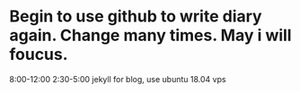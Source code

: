 # Begin to use github to write diary again. Change many times. May i will foucus.

8:00-12:00 
2:30-5:00 jekyll for blog, use ubuntu 18.04 vps

